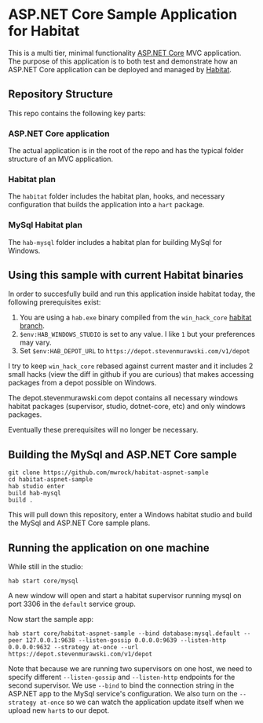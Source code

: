 # ASP.NET Core Sample Application for Habitat

This is a multi tier, minimal functionality [ASP.NET Core](https://www.asp.net/core) MVC application. The purpose of this application is to both test and demonstrate how an ASP.NET Core application can be deployed and managed by [Habitat](https://www.habitat.sh/).

## Repository Structure

This repo contains the following key parts:

### ASP.NET Core application

The actual application is in the root of the repo and has the typical folder structure of an MVC application.

### Habitat plan

The `habitat` folder includes the habitat plan, hooks, and necessary configuration that builds the application into a `hart` package.

### MySql Habitat plan

The `hab-mysql` folder includes a habitat plan for building MySql for Windows.

## Using this sample with current Habitat binaries

In order to succesfully build and run this application inside habitat today, the following prerequisites exist:

1. You are using a `hab.exe` binary compiled from the `win_hack_core` [habitat branch](https://github.com/habitat-sh/habitat/tree/win_hack_core).
2. `$env:HAB_WINDOWS_STUDIO` is set to any value. I like `1` but your preferences may vary.
3. Set `$env:HAB_DEPOT_URL` to `https://depot.stevenmurawski.com/v1/depot`

I try to keep `win_hack_core` rebased against current master and it includes 2 small hacks (view the diff in github if you are curious) that makes accessing packages from a depot possible on Windows.

The depot.stevenmurawski.com depot contains all necessary windows habitat packages (supervisor, studio, dotnet-core, etc) and only windows packages.

Eventually these prerequisites will no longer be necessary.

## Building the MySql and ASP.NET Core sample

```
git clone https://github.com/mwrock/habitat-aspnet-sample
cd habitat-aspnet-sample
hab studio enter
build hab-mysql
build .
```

This will pull down this repository, enter a Windows habitat studio and build the MySql and ASP.NET Core sample plans.

## Running the application on one machine

While still in the studio:

```
hab start core/mysql
```

A new window will open and start a habitat supervisor running mysql on port 3306 in the `default` service group.

Now start the sample app:

```
hab start core/habitat-aspnet-sample --bind database:mysql.default --peer 127.0.0.1:9638 --listen-gossip 0.0.0.0:9639 --listen-http 0.0.0.0:9632 --strategy at-once --url https://depot.stevenmurawski.com/v1/depot
```

Note that because we are running two supervisors on one host, we need to specify different `--listen-gossip` and `--listen-http` endpoints for the second supervisor. We use `--bind` to bind the connection string in the ASP.NET app to the MySql service's configuration. We also turn on the `--strategy at-once` so we can watch the application update itself when we upload new `hart`s to our depot.
